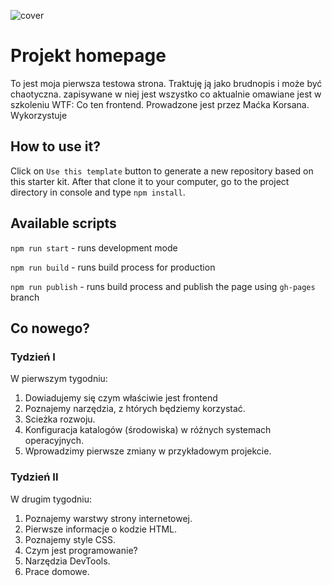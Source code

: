 ![cover](./src/assetts/img/img_20200617_194940.jpg)

# Projekt homepage

To jest moja pierwsza testowa strona. Traktuję ją jako brudnopis i może być chaotyczna. zapisywane w niej jest wszystko co aktualnie omawiane jest w szkoleniu WTF: Co ten frontend. Prowadzone jest przez Maćka Korsana. Wykorzystuje

## How to use it?

Click on `Use this template` button to generate a new repository based on this starter kit. After that clone it to your computer, go to the project directory in console and type `npm install`.

## Available scripts

`npm run start` - runs development mode

`npm run build` - runs build process for production

`npm run publish` - runs build process and publish the page using `gh-pages` branch

## Co nowego?

### Tydzień I

W pierwszym tygodniu:
1. Dowiadujemy się czym właściwie jest frontend
2. Poznajemy narzędzia, z htórych będziemy korzystać.
3. Scieżka rozwoju.
4. Konfiguracja katalogów (środowiska) w różnych systemach operacyjnych.
5. Wprowadzimy pierwsze zmiany w przykładowym projekcie.

### Tydzień II

W drugim tygodniu:
1. Poznajemy warstwy strony internetowej.
2. Pierwsze informacje o kodzie HTML.
3. Poznajemy style CSS.
4. Czym jest programowanie?
5. Narzędzia DevTools.
6. Prace domowe.

###

